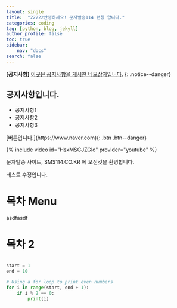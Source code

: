 ```yaml
---
layout: single
title:  "22222안녕하세요! 문자발송114 런칭 합니다."
categories: coding
tag: [python, blog, jekyll]
author_profile: false
toc: true
sidebar:
    nav: "docs"
search: false
---
```


**[공지사항]** [이곳은 공지사항을 게시한 네모상자입니다.](https://mmistakes.github.io/minimal-mistakes/docs/configuration/)
{: .notice--danger}

<div class="notice--success">
<h2>공지사항입니다.</h2>
<ul>
    <li>공지사항1</li>
    <li>공지사항2</li>
    <li>공지사항3</li>
</ul>
</div>
[버튼입니다.](https://www.naver.com){: .btn .btn--danger}

{% include video id="HsxMSCJZGIo" provider="youtube" %}


문자발송 사이트, SMS114.CO.KR 에 오신것을 환영합니다.

테스트 수정입니다.

# 목차 Menu



asdfasdf

# 목차 2





```python

start = 1
end = 10

# Using a for loop to print even numbers
for i in range(start, end + 1):
    if i % 2 == 0:
        print(i)
```
